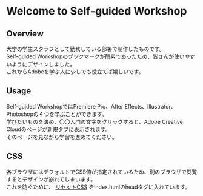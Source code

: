 # Welcome to Self-guided Workshop
## Overview
大学の学生スタッフとして勤務している部署で制作したものです。  
Self-guided Workshopのブックマークが簡素であったため、皆さんが使いやすいようにデザインしました。  
これからAdobeを学ぶ人に少しでも役立てば嬉しいです。
## Usage
Self-guided WorkshopではPremiere Pro、After Effects、Illustrator、Photoshopの４つを学ぶことができます。  
学びたいものを決め、〇〇入門の文字をクリックすると、Adobe Creative Cloudのページが新規タブに表示されます。  
そのページを見ながら学習を進めてください。
## CSS
各ブラウザにはデフォルトでCSS値が指定されているため、別のブラウザで閲覧するとデザインが崩れてしまいます。  
これを防ぐために、  [リセットCSS](https://unpkg.com/ress/dist/ress.min.css)  をindex.htmlのheadタグに入れています。

